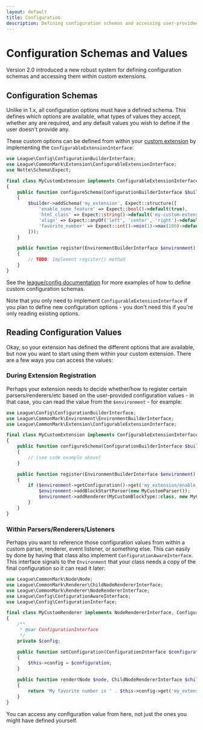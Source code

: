 ```yaml
---
layout: default
title: Configuration
description: Defining configuration schemas and accessing user-provided configuration options within your custom extensions
---
```


# Configuration Schemas and Values

Version 2.0 introduced a new robust system for defining configuration schemas and accessing them within custom extensions.

## Configuration Schemas

Unlike in 1.x, all configuration options must have a defined schema.  This defines which options are available, what types of values they accept, whether any are required, and any default values you wish to define if the user doesn't provide any.

These custom options can be defined from within your [custom extension](/2.5/customization/extensions/) by implementing the `ConfigurableExtensionInterface`:

```php
use League\Config\ConfigurationBuilderInterface;
use League\CommonMark\Extension\ConfigurableExtensionInterface;
use Nette\Schema\Expect;

final class MyCustomExtension implements ConfigurableExtensionInterface
{
    public function configureSchema(ConfigurationBuilderInterface $builder): void
    {
        $builder->addSchema('my_extension', Expect::structure([
            'enable_some_feature' => Expect::bool()->default(true),
            'html_class' => Expect::string()->default('my-custom-extension'),
            'align' => Expect::anyOf('left', 'center', 'right')->default('left'),
            'favorite_number' => Expect::int()->min(1)->max(100)->default(42),
        ]));
    }

    public function register(EnvironmentBuilderInterface $environment): void
    {
        // TODO: Implement register() method
    }
}
```

See the [league/config documentation](https://config.thephpleague.com/1.0/schemas/) for more examples of how to define custom configuration schemas.

Note that you only need to implement `ConfigurableExtensionInterface` if you plan to define new configuration options - you don't need this if you're only reading existing options.

## Reading Configuration Values

Okay, so your extension has defined the different options that are available, but now you want to start using them within your custom extension.  There are a few ways you can access the values:

### During Extension Registration

Perhaps your extension needs to decide whether/how to register certain parsers/renderers/etc based on the user-provided configuration values - in that case, you can read the value from the `$environment` - for example:

```php
use League\Config\ConfigurationBuilderInterface;
use League\CommonMark\Environment\EnvironmentBuilderInterface;
use League\CommonMark\Extension\ConfigurableExtensionInterface;

final class MyCustomExtension implements ConfigurableExtensionInterface
{
    public function configureSchema(ConfigurationBuilderInterface $builder): void
    {
        // (see code example above)
    }

    public function register(EnvironmentBuilderInterface $environment): void
    {
        if ($environment->getConfiguration()->get('my_extension/enable_some_feature')) {
            $environment->addBlockStartParser(new MyCustomParser());
            $environment->addRenderer(MyCustomBlockType::class, new MyCustomRenderer());
        }
    }
}
```

### Within Parsers/Renderers/Listeners

Perhaps you want to reference those configuration values from within a custom parser, renderer, event listener, or something else.  This can easily by done by having that class also implement `ConfigurationAwareInterface`.  This interface signals to the `Environment` that your class needs a copy of the final configuration so it can read it later:

```php
use League\CommonMark\Node\Node;
use League\CommonMark\Renderer\ChildNodeRendererInterface;
use League\CommonMark\Renderer\NodeRendererInterface;
use League\Config\ConfigurationAwareInterface;
use League\Config\ConfigurationInterface;

final class MyCustomRenderer implements NodeRendererInterface, ConfigurationAwareInterface
{
    /**
     * @var ConfigurationInterface
     */
    private $config;

    public function setConfiguration(ConfigurationInterface $configuration): void
    {
        $this->config = $configuration;
    }

    public function render(Node $node, ChildNodeRendererInterface $childRenderer)
    {
        return 'My favorite number is ' . $this->config->get('my_extension/favorite_number');
    }
}
```

You can access any configuration value from here, not just the ones you might have defined yourself.

